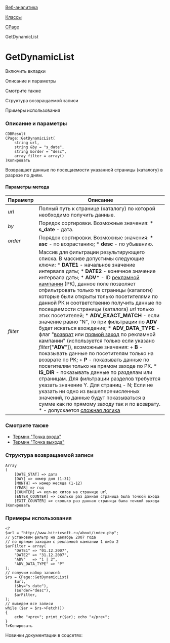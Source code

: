 [Веб-аналитика](/api_help/statistic/index.php)

[Классы](/api_help/statistic/classes/index.php)

[CPage](/api_help/statistic/classes/cpage/index.php)

GetDynamicList

GetDynamicList
==============

Включить вкладки

Описание и параметры

Смотрите также

Структура возвращаемой записи

Примеры использования

### Описание и параметры

```
CDBResult
CPage::GetDynamicList(
	string url,
	string &by = "s_date",
	string &order = "desc",
	array filter = array()
)Копировать
```

Возвращает данные по посещаемости указанной страницы (каталогу) в разрезе по дням.

#### Параметры метода

| Параметр | Описание |
| --- | --- |
| *url* | Полный путь к странице (каталогу) по которой необходимо получить данные. |
| *by* | Порядок сортировки. Возможные значения:  * **s\_date** - дата. |
| *оrder* | Порядок сортировки. Возможные значения:  * **asc** - по возрастанию; * **desc** - по убыванию. |
| *filter* | Массив для фильтрации результирующего списка. В массиве допустимы следующие ключи:  * **DATE1** - начальное значение интервала даты; * **DATE2** - конечное значение интервала даты; * **ADV**\* - ID [рекламной кампании](/api_help/statistic/terms.php#adv) (РК), данное поле позволяет отфильтровать только те страницы (каталоги) которые были открыты только посетителями по данной РК и соответственно получить данные по посещаемости страницы (каталога) *url* только этих посетителей; * **ADV\_EXACT\_MATCH** - если значение равно "N", то при фильтрации по **ADV** будет искаться вхождение; * **ADV\_DATA\_TYPE** - флаг "[возврат](/api_help/statistic/terms.php#adv_back) или [прямой заход](/api_help/statistic/terms.php#adv_first) по рекламной кампании" (используется только если указано *filter*["**ADV**"]), возможные значения:   + **B** - показывать данные по посетителям только на возврате по РК;   + **P** - показывать данные по посетителям только на прямом заходе по РК. * **IS\_DIR** - показывать данные по разделам или страницам. Для фильтрации разделов требуется указать значение Y. Для страниц - N;   Если не указать ни одно из вышеперечисленных значений, то данные будут показываться в сумме как по прямому заходу так и по возврату.   \* - допускается [сложная логика](/api_help/main/general/filter.php) |

### Смотрите также

* [Термин "Точка входа"](/api_help/statistic/terms.php#enter)
* [Термин "Точка выхода"](/api_help/statistic/terms.php#exit)

### Структура возвращаемой записи

```
Array
(
	[DATE_STAT] => дата
	[DAY] => номер дня (1-31)
	[MONTH] => номер месяца (1-12)
	[YEAR] => год
	[COUNTER] => кол-во хитов на странице url
	[ENTER_COUNTER] => сколько раз данная страница была точкой входа
	[EXIT_COUNTER] => сколько раз данная страница была точкой выхода
)Копировать
```

### Примеры использования

```
<?
$url = "http://www.bitrixsoft.ru/about/index.php";
// установим фильтр на декабрь 2007 года 
// по прямым заходам с рекламной кампании 1 либо 2
$arFilter = array(
	"DATE1" => "01.12.2007",
	"DATE2" => "31.12.2007",
	"ADV"   => "1 | 2",
	"ADV_DATA_TYPE" => "P"
);
// получим набор записей
$rs = CPage::GetDynamicList(
	$url, 
	($by="s_date"), 
	($order="desc"), 
	$arFilter, 
);
// выведем все записи
while ($ar = $rs->Fetch())
{
	echo "<pre>"; print_r($ar); echo "</pre>";    
}
?>Копировать
```

Новинки документации в соцсетях: